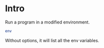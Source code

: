 # Intro

Run a program in a modified environment.

```bash {copyable}
env
```

Without options, it will list all the env variables.
